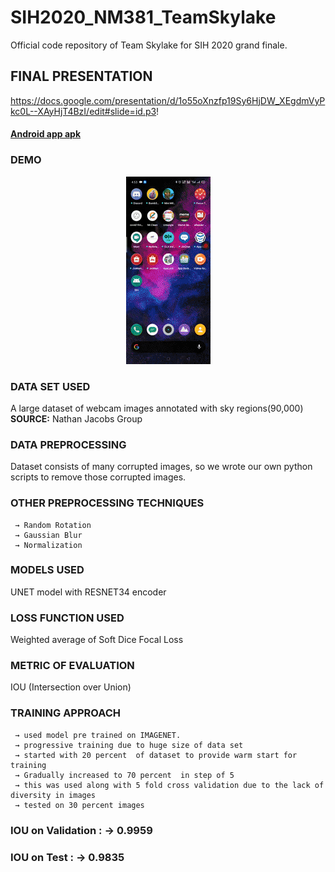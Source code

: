 # SIH2020_NM381_TeamSkylake
Official code repository of Team Skylake for SIH 2020 grand finale.

## FINAL PRESENTATION
https://docs.google.com/presentation/d/1o55oXnzfp19Sy6HjDW_XEgdmVyPkc0L--XAyHjT4BzI/edit#slide=id.p3!

#### [Android app apk](https://drive.google.com/file/d/17NIiGfxXryZxkhsEZoDY4JC0C-JDRMxz/view?usp=sharing)


### DEMO
<p align="center">
  <img src="demo.gif" alt="animated" />
</p>


### DATA SET USED
A large dataset of webcam images annotated with sky regions(90,000)
  **SOURCE:** Nathan Jacobs Group

### DATA PREPROCESSING
Dataset consists of many corrupted images, so we wrote our own python scripts to remove those corrupted images.
### OTHER PREPROCESSING TECHNIQUES
     → Random Rotation
     → Gaussian Blur
     → Normalization
            
### MODELS USED
UNET model with RESNET34 encoder
### LOSS FUNCTION USED
Weighted average of Soft Dice
Focal Loss
### METRIC OF EVALUATION
IOU (Intersection over Union)

### TRAINING APPROACH
     → used model pre trained on IMAGENET.
     → progressive training due to huge size of data set
     → started with 20 percent  of dataset to provide warm start for training
     → Gradually increased to 70 percent  in step of 5
     → this was used along with 5 fold cross validation due to the lack of diversity in images
     → tested on 30 percent images
### IOU on Validation   : → 0.9959
### IOU on Test         : → 0.9835

